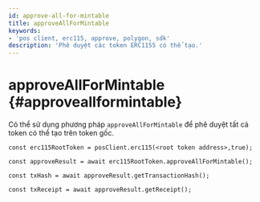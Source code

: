 ```yaml
---
id: approve-all-for-mintable
title: approveAllForMintable
keywords:
- 'pos client, erc115, approve, polygon, sdk'
description: 'Phê duyệt các token ERC1155 có thể tạo.'
---
```


# approveAllForMintable {#approveallformintable}

Có thể sử dụng phương pháp `approveAllForMintable` để phê duyệt tất cả token có thể tạo trên token gốc.

```
const erc115RootToken = posClient.erc115(<root token address>,true);

const approveResult = await erc115RootToken.approveAllForMintable();

const txHash = await approveResult.getTransactionHash();

const txReceipt = await approveResult.getReceipt();

```
